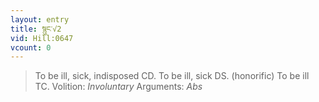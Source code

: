 ```yaml
---
layout: entry
title: སྙུང་√2
vid: Hill:0647
vcount: 0
---
```

> To be ill, sick, indisposed CD\. To be ill, sick DS\. (honorific) To be ill TC\.
> Volition: _Involuntary_
> Arguments: _Abs_



